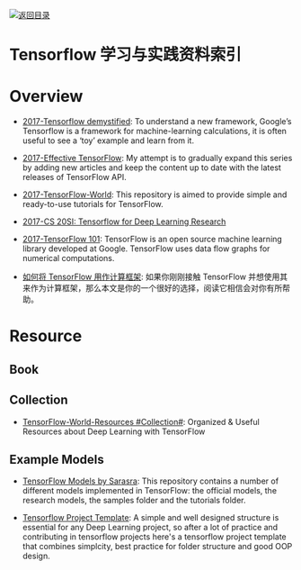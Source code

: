 [![返回目录](https://parg.co/UGo)](https://github.com/wxyyxc1992/Awesome-Reference) 


# Tensorflow 学习与实践资料索引

# Overview

* [2017-Tensorflow demystified](https://chatbotslife.com/tensorflow-demystified-80987184faf7): To understand a new framework, Google’s Tensorflow is a framework for machine-learning calculations, it is often useful to see a ‘toy’ example and learn from it.

* [2017-Effective TensorFlow](https://github.com/vahidk/EffectiveTensorflow): My attempt is to gradually expand this series by adding new articles and keep the content up to date with the latest releases of TensorFlow API.

* [2017-TensorFlow-World](https://github.com/astorfi/TensorFlow-World): This repository is aimed to provide simple and ready-to-use tutorials for TensorFlow.

* [2017-CS 20SI: Tensorflow for Deep Learning Research](https://web.stanford.edu/class/cs20si/)

* [2017-TensorFlow 101](https://mubaris.com/2017-10-21/tensorflow-101): TensorFlow is an open source machine learning library developed at Google. TensorFlow uses data flow graphs for numerical computations.

* [如何将 TensorFlow 用作计算框架](https://zhuanlan.zhihu.com/p/30719727): 如果你刚刚接触 TensorFlow 并想使用其来作为计算框架，那么本文是你的一个很好的选择，阅读它相信会对你有所帮助。

# Resource

## Book

## Collection

* [TensorFlow-World-Resources #Collection#](https://github.com/astorfi/TensorFlow-World-Resources): Organized & Useful Resources about Deep Learning with TensorFlow

## Example Models

- [TensorFlow Models by Sarasra](https://github.com/Sarasra/models): This repository contains a number of different models implemented in TensorFlow: the official models, the research models, the samples folder and the tutorials folder.

- [Tensorflow Project Template](https://github.com/Mrgemy95/Tensorflow-Project-Template): A simple and well designed structure is essential for any Deep Learning project, so after a lot of practice and contributing in tensorflow projects here's a tensorflow project template that combines simplcity, best practice for folder structure and good OOP design.
